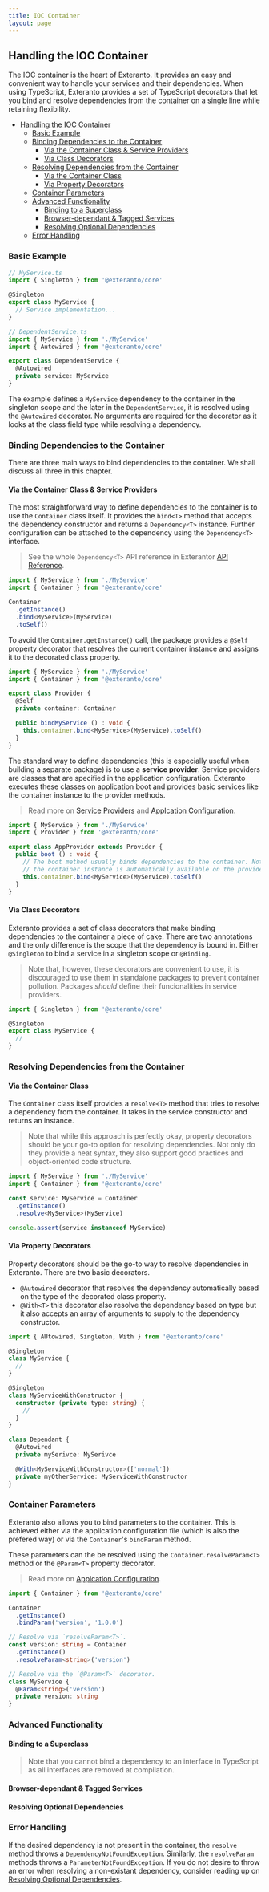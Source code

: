 ```yaml
---
title: IOC Container
layout: page
---
```


## Handling the IOC Container

The IOC container is the heart of Exteranto. It provides an easy and convenient
way to handle your services and their dependencies. When using TypeScript,
Exteranto provides a set of TypeScript decorators that let you bind and resolve
dependencies from the container on a single line while retaining flexibility.

- [Handling the IOC Container](#handling-the-ioc-container)
  - [Basic Example](#basic-example)
  - [Binding Dependencies to the Container](#binding-dependencies-to-the-container)
    - [Via the Container Class & Service Providers](#via-the-container-class--service-providers)
    - [Via Class Decorators](#via-class-decorators)
  - [Resolving Dependencies from the Container](#resolving-dependencies-from-the-container)
    - [Via the Container Class](#via-the-container-class)
    - [Via Property Decorators](#via-property-decorators)
  - [Container Parameters](#container-parameters)
  - [Advanced Functionality](#advanced-functionality)
    - [Binding to a Superclass](#binding-to-a-superclass)
    - [Browser-dependant & Tagged Services](#browser-dependant--tagged-services)
    - [Resolving Optional Dependencies](#resolving-optional-dependencies)
  - [Error Handling](#error-handling)

### Basic Example

```typescript
// MyService.ts
import { Singleton } from '@exteranto/core'

@Singleton
export class MyService {
  // Service implementation...
}
```

```typescript
// DependentService.ts
import { MyService } from './MyService'
import { Autowired } from '@exteranto/core'

export class DependentService {
  @Autowired
  private service: MyService
}
```

The example defines a `MyService` dependency to the container in the singleton
scope and the later in the `DependentService`, it is resolved using the
`@Autowired` decorator. No arguments are required for the decorator as it looks
at the class field type while resolving a dependency.

### Binding Dependencies to the Container

There are three main ways to bind dependencies to the container. We shall
discuss all three in this chapter.

#### Via the Container Class & Service Providers

The most straightforward way to define dependencies to the container is to use
the `Container` class itself. It provides the `bind<T>` method that accepts the
dependency constructor and returns a `Dependency<T>` instance. Further
configuration can be attached to the dependency using the `Dependency<T>`
interface.

<!-- TODO: Add link to docs. -->
> See the whole `Dependency<T>` API reference in Exterantor [API Reference]().

```typescript
import { MyService } from './MyService'
import { Container } from '@exteranto/core'

Container
  .getInstance()
  .bind<MyService>(MyService)
  .toSelf()
```

To avoid the `Container.getInstance()` call, the package provides a `@Self`
property decorator that resolves the current container instance and assigns it
to the decorated class property.

```typescript
import { MyService } from './MyService'
import { Container } from '@exteranto/core'

export class Provider {
  @Self
  private container: Container

  public bindMyService () : void {
    this.container.bind<MyService>(MyService).toSelf()
  }
}
```

The standard way to define dependencies (this is especially useful when
building a separate package) is to use a **service provider**. Service providers
are classes that are specified in the application configuration. Exteranto
executes these classes on application boot and provides basic services like the
container instance to the provider methods.

<!-- TODO: Links to articles -->
> Read more on [Service Providers]() and [Applcation Configuration]().

```typescript
import { MyService } from './MyService'
import { Provider } from '@exteranto/core'

export class AppProvider extends Provider {
  public boot () : void {
    // The boot method usually binds dependencies to the container. Note that
    // the container instance is automatically available on the provider class  .
    this.container.bind<MyService>(MyService).toSelf()
  }
}
```

#### Via Class Decorators

Exteranto provides a set of class decorators that make binding dependencies to
the container a piece of cake. There are two annotations and the only difference
is the scope that the dependency is bound in. Either `@Singleton` to bind
a service in a singleton scope or `@Binding`.

> Note that, however, these decorators are convenient to use, it is discouraged
> to use them in standalone packages to prevent container pollution. Packages
> _should_ define their funcionalities in service providers.

```typescript
import { Singleton } from '@exteranto/core'

@Singleton
export class MyService {
  //
}
```

### Resolving Dependencies from the Container

#### Via the Container Class

The `Container` class itself provides a `resolve<T>` method that tries to
resolve a dependency from the container. It takes in the service constructor and
returns an instance.

> Note that while this approach is perfectly okay, property decorators should be
> your go-to option for resolving dependencies. Not only do they provide a neat
> syntax, they also support good practices and object-oriented code structure.

```typescript
import { MyService } from './MyService'
import { Container } from '@exteranto/core'

const service: MyService = Container
  .getInstance()
  .resolve<MyService>(MyService)

console.assert(service instanceof MyService)
```

#### Via Property Decorators

Property decorators should be the go-to way to resolve dependencies in
Exteranto. There are two basic decorators.

- `@Autowired` decorator that resolves the dependency automatically based on the
  type of the decorated class property.
- `@With<T>` this decorator also resolve the dependency based on type but it
  also accepts an array of arguments to supply to the dependency constructor.

```typescript
import { AUtowired, Singleton, With } from '@exteranto/core'

@Singleton
class MyService {
  //
}

@Singleton
class MyServiceWithConstructor {
  constructor (private type: string) {
    //
  }
}

class Dependant {
  @Autowired
  private mySerivce: MySerivce

  @With<MyServiceWithConstructor>(['normal'])
  private myOtherService: MyServiceWithConstructor
}
```

### Container Parameters

Exteranto also allows you to bind parameters to the container. This is achieved
either via the application configuration file (which is also the prefered way)
or via the `Container`'s `bindParam` method.

These parameters can the be resolved using the `Container.resolveParam<T>`
method or the `@Param<T>` property decorator.

<!-- TODO: Links to articles -->
> Read more on [Applcation Configuration]().

```typescript
import { Container } from '@exteranto/core'

Container
  .getInstance()
  .bindParam('version', '1.0.0')

// Resolve via `resolveParam<T>`.
const version: string = Container
  .getInstance()
  .resolveParam<string>('version')

// Resolve via the `@Param<T>` decorator.
class MyService {
  @Param<string>('version')
  private version: string
}
```

### Advanced Functionality

#### Binding to a Superclass

> Note that you cannot bind a dependency to an interface in TypeScript as
> all interfaces are removed at compilation.

#### Browser-dependant & Tagged Services

#### Resolving Optional Dependencies

### Error Handling

If the desired dependency is not present in the container, the `resolve` method
throws a `DependencyNotFoundException`. Similarly, the `resolveParam` methods
throws a `ParameterNotFoundException`. If you do not desire to throw an error
when resolving a non-existant dependency, consider reading up on
[Resolving Optional Dependencies](#resolving-optional-dependencies).

